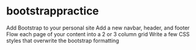 # bootstrappractice
Add Bootstrap to your personal site Add a new navbar, header, and footer Flow each page of your content into a 2 or 3 column grid Write a few CSS styles that overwrite the bootstrap formatting
